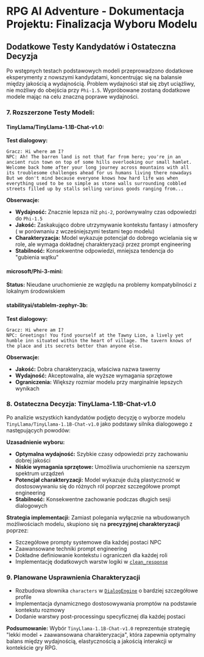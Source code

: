 # RPG AI Adventure - Dokumentacja Projektu: Finalizacja Wyboru Modelu

## Dodatkowe Testy Kandydatów i Ostateczna Decyzja

Po wstępnych testach podstawowych modeli przeprowadzono dodatkowe eksperymenty z nowszymi kandydatami, koncentrując się na balansie między jakością a wydajnością. Problem wydajności stał się zbyt uciążliwy, nie możliwy do obejścia przy `Phi-1.5`. Wypróbowane zostaną dodatkowe modele mając na celu znaczną poprawe wydajności.

### 7. **Rozszerzone Testy Modeli:**

#### **TinyLlama/TinyLlama-1.1B-Chat-v1.0:**
**Test dialogowy:**
```
Gracz: Hi where am I?
NPC: Ah! The barren land is not that far from here; you're in an ancient ruin town on top of some hills overlooking our small hamlet. Welcome back home after your long journey across mountains with all its troublesome challenges ahead for us humans living there nowadays But we don't mind because everyone knows how hard life was when everything used to be so simple as stone walls surrounding cobbled streets filled up by stalls selling various goods ranging from...
```

**Obserwacje:**
- **Wydajność:** Znacznie lepsza niż `phi-2`, porównywalny czas odpowiedzi do `Phi-1.5`
- **Jakość:** Zaskakująco dobre utrzymywanie kontekstu fantasy i atmosfery ( w porównaniu z wcześniejszymi testami tego modelu)
- **Charakteryzacja:** Model wykazuje potencjał do dobrego wcielania się w role, ale wymaga dokładnej charakteryzacji przez prompt engineering
- **Stabilność:** Konsekwentne odpowiedzi, mniejsza tendencja do "gubienia wątku"

#### **microsoft/Phi-3-mini:**
**Status:** Nieudane uruchomienie ze względu na problemy kompatybilności z lokalnym środowiskiem

#### **stabilityai/stablelm-zephyr-3b:**
**Test dialogowy:**
```
Gracz: Hi where am I?
NPC: Greetings! You find yourself at the Tawny Lion, a lively yet humble inn situated within the heart of village. The tavern knows of the place and its secrets better than anyone else.
```

**Obserwacje:**
- **Jakość:** Dobra charakteryzacja, właściwa nazwa tawerny
- **Wydajność:** Akceptowalna, ale wyższe wymagania sprzętowe
- **Ograniczenia:** Większy rozmiar modelu przy marginalnie lepszych wynikach

### 8. **Ostateczna Decyzja: TinyLlama-1.1B-Chat-v1.0**

Po analizie wszystkich kandydatów podjęto decyzję o wyborze modelu `TinyLlama/TinyLlama-1.1B-Chat-v1.0` jako podstawy silnika dialogowego z następujących powodów:

**Uzasadnienie wyboru:**
- **Optymalna wydajność:** Szybkie czasy odpowiedzi przy zachowaniu dobrej jakości
- **Niskie wymagania sprzętowe:** Umożliwia uruchomienie na szerszym spektrum urządzeń
- **Potencjał charakteryzacji:** Model wykazuje dużą plastyczność w dostosowywaniu się do różnych ról poprzez szczegółowe prompt engineering
- **Stabilność:** Konsekwentne zachowanie podczas długich sesji dialogowych

**Strategia implementacji:**
Zamiast polegania wyłącznie na wbudowanych możliwościach modelu, skupiono się na **precyzyjnej charakteryzacji** poprzez:
- Szczegółowe prompty systemowe dla każdej postaci NPC
- Zaawansowane techniki prompt engineering
- Dokładne definiowanie kontekstu i ograniczeń dla każdej roli
- Implementację dodatkowych warstw logiki w [`clean_response`](ai/dialog_engine.py)

### 9. **Planowane Usprawnienia Charakteryzacji**

- Rozbudowa słownika `characters` w [`DialogEngine`](ai/dialog_engine.py) o bardziej szczegółowe profile
- Implementacja dynamicznego dostosowywania promptów na podstawie kontekstu rozmowy
- Dodanie warstwy post-processingu specyficznej dla każdej postaci

**Podsumowanie:** Wybór `TinyLlama-1.1B-Chat-v1.0` reprezentuje strategię "lekki model + zaawansowana charakteryzacja", która zapewnia optymalny balans między wydajnością, elastycznością a jakością interakcji w kontekście gry RPG.